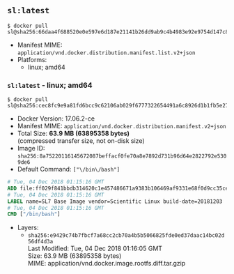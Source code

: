 ## `sl:latest`

```console
$ docker pull sl@sha256:66daa4f688520e0e597e6d187e21141b26dd9ab9c4b4983e92e9754d147c84b0
```

-	Manifest MIME: `application/vnd.docker.distribution.manifest.list.v2+json`
-	Platforms:
	-	linux; amd64

### `sl:latest` - linux; amd64

```console
$ docker pull sl@sha256:cec8fc9e9a81fd6bcc9c62106ab029f6777322654491a6c8926d1b1fb5e27e67
```

-	Docker Version: 17.06.2-ce
-	Manifest MIME: `application/vnd.docker.distribution.manifest.v2+json`
-	Total Size: **63.9 MB (63895358 bytes)**  
	(compressed transfer size, not on-disk size)
-	Image ID: `sha256:8a75220116145672087beffacf0fe70a8e7892d731b96d64e2822792e5309de6`
-	Default Command: `["\/bin\/bash"]`

```dockerfile
# Tue, 04 Dec 2018 01:15:16 GMT
ADD file:ff029f841bbdb314620c1e457486671a9383b106469af9331e68f0d9cc35ce2b in / 
# Tue, 04 Dec 2018 01:15:16 GMT
LABEL name=SL7 Base Image vendor=Scientific Linux build-date=20181203
# Tue, 04 Dec 2018 01:15:16 GMT
CMD ["/bin/bash"]
```

-	Layers:
	-	`sha256:e9429c74b7fbcf7a68cc2cb70a4b5b5066825fde0ed37daac14bc02d56df4d3a`  
		Last Modified: Tue, 04 Dec 2018 01:16:05 GMT  
		Size: 63.9 MB (63895358 bytes)  
		MIME: application/vnd.docker.image.rootfs.diff.tar.gzip
